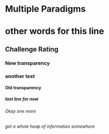 # Multiple Paradigms

# other words for this line

## Challenge Rating

### New transparency

### another test

#### Old transparency

##### last line for now

###### Okay one more

###### got a whole heap of information somewhere
